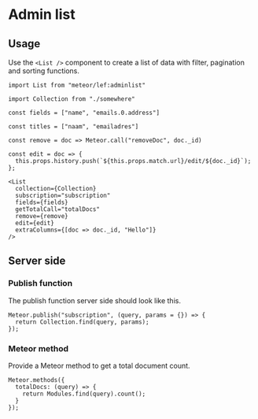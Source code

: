 # Admin list

## Usage

Use the `<List />` component to create a list of data with filter, pagination and sorting functions.

```JSX
import List from "meteor/lef:adminlist"

import Collection from "./somewhere"

const fields = ["name", "emails.0.address"]

const titles = ["naam", "emailadres"]

const remove = doc => Meteor.call("removeDoc", doc._id)

const edit = doc => {
  this.props.history.push(`${this.props.match.url}/edit/${doc._id}`);
};

<List
  collection={Collection}
  subscription="subscription"
  fields={fields}
  getTotalCall="totalDocs"
  remove={remove}
  edit={edit}
  extraColumns={[doc => doc._id, "Hello"]}
/>
```

## Server side

### Publish function

The publish function server side should look like this.

```JSX
Meteor.publish("subscription", (query, params = {}) => {
  return Collection.find(query, params);
});
```

### Meteor method

Provide a Meteor method to get a total document count.

```JS
Meteor.methods({
  totalDocs: (query) => {
    return Modules.find(query).count();
  }
});
```
